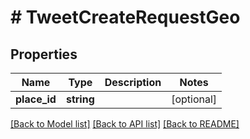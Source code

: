 # # TweetCreateRequestGeo

## Properties

Name | Type | Description | Notes
------------ | ------------- | ------------- | -------------
**place_id** | **string** |  | [optional]

[[Back to Model list]](../../README.md#models) [[Back to API list]](../../README.md#endpoints) [[Back to README]](../../README.md)
